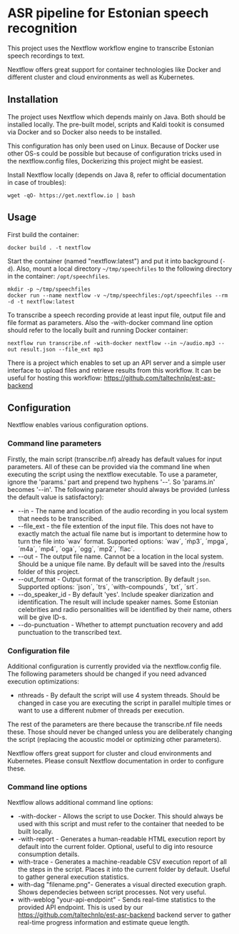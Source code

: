 # ASR pipeline for Estonian speech recognition

This project uses the Nextflow workflow engine to transcribe Estonian speech recordings to text.

Nextflow offers great support for container technologies like Docker and different cluster and cloud environments as well as Kubernetes.

## Installation

The project uses Nextflow which depends mainly on Java. Both should be installed locally.
The pre-built model, scripts and Kaldi tookit is consumed via Docker and so Docker also needs to be installed.

This configuration has only been used on Linux. Because of Docker use other OS-s could be possible but because of configuration tricks used in the nextflow.config files, Dockerizing this project might be easiest.

Install Nextflow locally (depends on Java 8, refer to official documentation in case of troubles):

    wget -qO- https://get.nextflow.io | bash

## Usage

First build the container:

    docker build . -t nextflow

Start the container (named "nextflow:latest") and put it into background (`-d`). Also, mount a local directory `~/tmp/speechfiles` to the following directory in the container: `/opt/speechfiles`.

    mkdir -p ~/tmp/speechfiles
    docker run --name nextflow -v ~/tmp/speechfiles:/opt/speechfiles --rm -d -t nextflow:latest

To transcribe a speech recording provide at least input file, output file and file format as parameters. Also the -with-docker command line option should refer to the locally built and running Docker container:

    nextflow run transcribe.nf -with-docker nextflow --in ~/audio.mp3 --out result.json --file_ext mp3

There is a project which enables to set up an API server and a simple user interface to upload files and retrieve results from this workflow. It can be useful for hosting this workflow: https://github.com/taltechnlp/est-asr-backend

## Configuration

Nextflow enables various configuration options.

### Command line parameters

Firstly, the main script (transcribe.nf) already has default values for input parameters. All of these can be provided via the command line when executing the script using the nextflow executable. To use a parameter, ignore the 'params.' part and prepend two hyphens '--'. So 'params.in' becomes '--in'. The following parameter should always be provided (unless the default value is satisfactory):

-   --in - The name and location of the audio recording in you local system that needs to be transcribed.
-   --file_ext - the file extention of the input file. This does not have to exactly match the actual file name but is important to determine how to turn the file into ´wav´ format. Supported options: ´wav´, ´ḿp3´, ´mpga´, ´m4a´, ´mp4´, ´oga´, ´ogg´, ´mp2´, ´flac´.
-   --out - The output file name. Cannot be a location in the local system. Should be a unique file name. By default will be saved into the /results folder of this project.
-   --out_format - Output format of the transcription. By default `json`. Supported options: ´json´, ´trs´, ´with-compounds´, ´txt´, ´srt´.
-   --do_speaker_id - By default 'yes'. Include speaker diarization and identification. The result will include speaker names. Some Estonian celebrities and radio personalities will be identified by their name, others will be give ID-s.
-   --do-punctuation - Whether to attempt punctuation recovery and add punctuation to the transcribed text.

### Configuration file

Additional configuration is currently provided via the nextflow.config file. The following parameters should be changed if you need advanced execution optimizations:

-   nthreads - By default the script will use 4 system threads. Should be changed in case you are executing the script in parallel multiple times or want to use a different nubmer of threads per execution.

The rest of the parameters are there because the transcribe.nf file needs these. Those should never be changed unless you are deliberately changing the script (replacing the acoustic model or optimizing other parameters).

Nextflow offers great support for cluster and cloud environments and Kubernetes. Please consult Nextflow documentation in order to configure these.

### Command line options

Nextflow allows additional command line options:

-   -with-docker - Allows the script to use Docker. This should always be used with this script and must refer to the container that needed to be built locally.
-   -with-report - Generates a human-readable HTML execution report by default into the current folder. Optional, useful to dig into resource consumption details.
-   with-trace - Generates a machine-readable CSV execution report of all the steps in the script. Places it into the current folder by default. Useful to gather general execution statistics.
-   with-dag "filename.png"- Generates a visual directed execution graph. Shows dependecies between script processes. Not very useful.
-   with-weblog "your-api-endpoint" - Sends real-time statistics to the provided API endpoint. This is used by our https://github.com/taltechnlp/est-asr-backend backend server to gather real-time progress information and estimate queue length.
